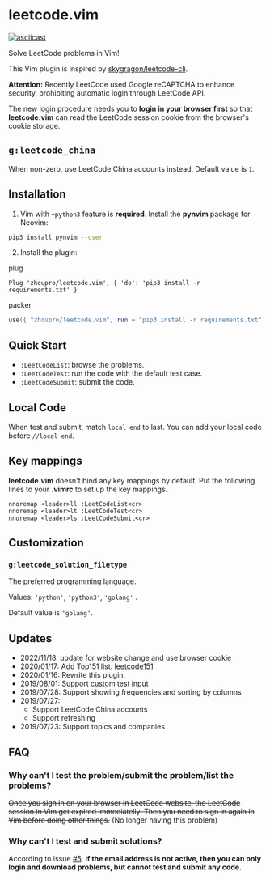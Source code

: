 # leetcode.vim

[![asciicast][thumbnail]][asciicast]

Solve LeetCode problems in Vim!

This Vim plugin is inspired by [skygragon/leetcode-cli][leetcode-cli].

**Attention:** Recently LeetCode used Google reCAPTCHA to enhance security,
prohibiting automatic login through LeetCode API.

The new login procedure needs you to **login in your browser first** so that
**leetcode.vim** can read the LeetCode session cookie from the browser's cookie
storage.


## `g:leetcode_china`

When non-zero, use LeetCode China accounts instead.
Default value is `1`.

## Installation

1. Vim with `+python3` feature is **required**. Install the **pynvim** package
for Neovim:
```sh
pip3 install pynvim --user
```
2. Install the plugin:

plug
```vim
Plug 'zhoupro/leetcode.vim', { 'do': 'pip3 install -r requirements.txt' }

```
packer
```lua
use({ "zhoupro/leetcode.vim", run = "pip3 install -r requirements.txt" })

```


## Quick Start

- `:LeetCodeList`: browse the problems.
- `:LeetCodeTest`: run the code with the default test case.
- `:LeetCodeSubmit`: submit the code.

## Local Code 
When test and submit, match `local end` to last. You can add your local code before `//local end`.

## Key mappings

**leetcode.vim** doesn't bind any key mappings by default. Put the following
lines to your **.vimrc** to set up the key mappings.

```vim
nnoremap <leader>ll :LeetCodeList<cr>
nnoremap <leader>lt :LeetCodeTest<cr>
nnoremap <leader>ls :LeetCodeSubmit<cr>
```

## Customization

### `g:leetcode_solution_filetype`

The preferred programming language.

Values:  `'python'`, `'python3'`, `'golang'` .

Default value is `'golang'`.


## Updates
- 2022/11/18: update for website change and use browser cookie
- 2020/01/17: Add Top151 list. [leetcode151][top151]
- 2020/01/16: Rewrite this plugin.
- 2019/08/01: Support custom test input
- 2019/07/28: Support showing frequencies and sorting by columns
- 2019/07/27:
  + Support LeetCode China accounts
  + Support refreshing
- 2019/07/23: Support topics and companies

## FAQ

### Why can't I test the problem/submit the problem/list the problems?

~~Once you sign in on your browser in LeetCode website, the LeetCode session in
Vim get expired immediatelly. Then you need to sign in again in Vim before
doing other things.~~ (No longer having this problem)

### Why can't I test and submit solutions?

According to issue [#5][#5], **if the email address is not active, then you can
only login and download problems, but cannot test and submit any code.**

[top151]: https://github.com/soulmachine/leetcode
[thumbnail]: https://asciinema.org/a/200004.png
[asciicast]: https://asciinema.org/a/200004
[leetcode-cli]: https://github.com/skygragon/leetcode-cli
[#5]: https://github.com/ianding1/leetcode.vim/issues/5

